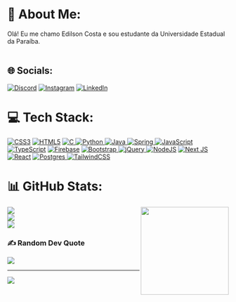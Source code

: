 

# 💫 About Me:
Olá! Eu me chamo Edilson Costa e sou estudante da Universidade Estadual da Paraíba.<br><br>


## 🌐 Socials:
[![Discord](https://img.shields.io/badge/Discord-%237289DA.svg?logo=discord&logoColor=white)](https://discord.gg/Senhor_E#1804)
[![Instagram](https://img.shields.io/badge/Instagram-%23E4405F.svg?logo=Instagram&logoColor=white)](https://instagram.com/edilsoncostajr) 
[![LinkedIn](https://img.shields.io/badge/LinkedIn-%230077B5.svg?logo=linkedin&logoColor=white)](https://linkedin.com/in/edilson-do-nascimento-costa-júnior-12b652230) 

# 💻 Tech Stack:
[![CSS3](https://img.shields.io/badge/css3-%231572B6.svg?style=for-the-badge&logo=css3&logoColor=white)]()
[![HTML5](https://img.shields.io/badge/html5-%23E34F26.svg?style=for-the-badge&logo=html5&logoColor=white)]()
[![C](https://img.shields.io/badge/c-%2300599C.svg?style=for-the-badge&logo=c&logoColor=white) ]()
[![Python](https://img.shields.io/badge/python-3670A0?style=for-the-badge&logo=python&logoColor=ffdd54) ]()
[![Java](https://img.shields.io/badge/java-%23ED8B00.svg?style=for-the-badge&logo=java&logoColor=white) ](https://docs.oracle.com/en/java/)
[![Spring](https://img.shields.io/badge/spring-%236DB33F.svg?style=for-the-badge&logo=spring&logoColor=white) ](https://docs.spring.io/spring-framework/docs/current/reference/html/)
[![JavaScript](https://img.shields.io/badge/javascript-%23323330.svg?style=for-the-badge&logo=javascript&logoColor=%23F7DF1E) ]()
[![TypeScript](https://img.shields.io/badge/typescript-%23007ACC.svg?style=for-the-badge&logo=typescript&logoColor=white)](https://www.typescriptlang.org/docs/)
[![Firebase](https://img.shields.io/badge/firebase-%23039BE5.svg?style=for-the-badge&logo=firebase)](https://firebase.google.com/docs?hl=pt&authuser=0)
[![Bootstrap](https://img.shields.io/badge/bootstrap-%23563D7C.svg?style=for-the-badge&logo=bootstrap&logoColor=white) ](https://getbootstrap.com/docs/4.1/getting-started/introduction/)
[![jQuery](https://img.shields.io/badge/jquery-%230769AD.svg?style=for-the-badge&logo=jquery&logoColor=white) ](https://api.jquery.com/)
[![NodeJS](https://img.shields.io/badge/node.js-6DA55F?style=for-the-badge&logo=node.js&logoColor=white)](https://nodejs.org/en/docs)
[![Next JS](https://img.shields.io/badge/Next-black?style=for-the-badge&logo=next.js&logoColor=white)](https://nextjs.org/docs/getting-started)
[![React](https://img.shields.io/badge/react-%2320232a.svg?style=for-the-badge&logo=react&logoColor=%2361DAFB)](https://react.dev/learn)
[![Postgres](https://img.shields.io/badge/postgres-%23316192.svg?style=for-the-badge&logo=postgresql&logoColor=white) ](https://www.postgresql.org/docs/)
[![TailwindCSS](https://img.shields.io/badge/tailwindcss-%2338B2AC.svg?style=for-the-badge&logo=tailwind-css&logoColor=white)](https://tailwindcss.com/)
# 📊 GitHub Stats:
![](https://github-readme-stats.vercel.app/api?username=Edilsoncostajunior&theme=algolia&hide_border=false&include_all_commits=false&count_private=false)<img src="https://cdn.discordapp.com/attachments/880603724903493632/1064379275605708911/13114a8c-5ee3-41e5-94f0-7568dd9a4f27.jpg" height="200px" align="right"><br/>
![](https://github-readme-streak-stats.herokuapp.com/?user=Edilsoncostajunior&theme=algolia&hide_border=false)<br/>
![](https://github-readme-stats.vercel.app/api/top-langs/?username=Edilsoncostajunior&theme=algolia&hide_border=false&include_all_commits=false&count_private=false&layout=compact)

### ✍️ Random Dev Quote
![](https://quotes-github-readme.vercel.app/api?type=horizontal&theme=tokyonight)

---
[![](https://visitcount.itsvg.in/api?id=Edilsoncostajunior&icon=0&color=0)](https://visitcount.itsvg.in)

<!-- Proudly created with GPRM ( https://gprm.itsvg.in ) -->
